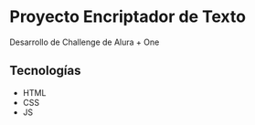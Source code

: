 # Proyecto Encriptador de Texto

Desarrollo de Challenge de Alura + One

## Tecnologías

 - HTML
 - CSS
 - JS

